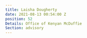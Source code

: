 ```yaml
---
title: Laisha Dougherty
date: 2021-08-13 00:54:00 Z
position: 52
Details: Office of Kenyan McDuffie
Section: advisory
---
```


